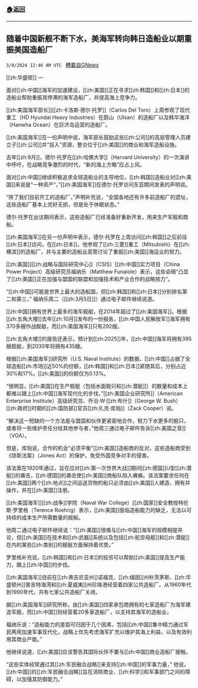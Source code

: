 ###  [:house:返回](README.md)
---


## 随着中国新舰不断下水，美海军转向韩日造船业以期重振美国造船厂
`3/9/2024 12:46 AM UTC ` [轉載自GNews](https://gnews.org/articles/2378629)

[[zh:华盛顿]] — 

面对[[zh:中国]]海军的加速建设，[[zh:美国]]正在寻求[[zh:韩国]]和[[zh:日本]]的造船业帮助重振其停滞的海军造船厂，并提高海上竞争力。

[[zh:美国海军部长]][[zh:卡洛斯·德尔·托罗]]（Carlos Del Toro）上周参观了现代重工（HD Hyundai Heavy Industries）在蔚山（Ulsan）的造船厂以及韩华海洋（Hanwha Ocean）在巨济岛运营的造船厂。

[[zh:美国海军]]在一份声明中说，海军部长鼓励这些[[zh:公司]]的高层管理人员建立子[[zh:公司]]并“投入”资源，整合位于[[zh:美国]]的商业和海军造船设施。

去年[[zh:9月]]，德尔·托罗在[[zh:哈佛大学]]（Harvard University）的一次演讲中呼吁，在战略竞争激烈的时代，“新的海上方略”应占上风。

面对[[zh:中国]]继续积极追求全球造船业的主导地位，[[zh:韩国]]造船业对[[zh:美国]]来说是“一种资产”，”[[zh:美国海军]]在德尔·托罗访问东亚期间发表的声明说。

“除了我们目前开工的造船厂，”声明补充说，“全国各地还有许多前造船厂的遗址，这些造船厂基本上完好无损，但是处于休眠状态。”

德尔·托罗在出访期间表示，这些造船厂已经准备好重新开发，用来生产军舰和商船。

[[zh:美国海军]]在另一份声明中表示，德尔·托罗在上周访问[[zh:韩国]]之后前往[[zh:日本]]访问，在[[zh:日本]]，他参观了[[zh:三菱]]重工（Mitsubishi）在[[zh:横滨]]的造船厂，并与主要的造船业高管讨论了重振[[zh:美国]]海运业的努力。

[[zh:美国]][[zh:战略与国际研究中心]]（CSIS）[[zh:中国]]实力项目（China Power Project）高级研究员福纳乐（Matthew Funaiole）表示，这些会晤“凸显了[[zh:美国]]正在加强与盟国的联盟和加强技术和产业合作的战略努力”。

“[[zh:中国]]可能是世界上最大的造船国，但[[zh:韩国]]和[[zh:日本]]分别排名第二和第三，” 福纳乐周二（[[zh:3月5日]]）通过电子邮件继续说道。

[[zh:中国]]拥有世界上最多的海军舰艇，在2014年超过了[[zh:美国海军]]。根据[[zh:五角大楼]]去年[[zh:10月]]发布的一份报告，[[zh:中国人民解放军]]海军拥有370多艘作战舰艇，而[[zh:美国海军]]只有292艘。

[[zh:五角大楼]]的报告还表示，预计到[[zh:2025]]年，[[zh:中国]]海军将拥有395艘舰艇，到2030年将拥有435艘。

根据[[zh:美国海军]]研究所（U.S. Naval Institute）的数据，[[zh:中国]]占据了全球造船[[zh:市场]]近50%的份额，[[zh:韩国]]和[[zh:日本]]紧随其后，分别占近30%和17%。[[zh:美国]]的份额仅为0.13%。

“很明显，[[zh:美国]]在生产舰艇（包括水面舰只和[[zh:潜艇]]）的数量和成本上都难以跟上[[zh:中国]]海军现代化的步伐，”[[zh:美国企业研究所]]（American Enterprise Institute）高级研究员、乔治·W·[[zh:布什]]（George W. Bush）[[zh:政府]]时期的[[zh:国防部]]官员[[zh:扎克·库珀]]（Zack Cooper）说。

“解决这一短缺的一个方法是与盟国和伙伴更紧密地合作，努力下水更多的舰只，或者将一些维护责任分给其他参与者，”他周三通过电子邮件告诉[[zh:美国之音]]（VOA）。

但是，库珀说，合作的机会“必须平衡”[[zh:美国]]造船商的反对，这些造船商受到《琼斯法案》（Jones Act）的保护，免受外国竞争对手的侵害。

该法案在1920年通过，旨在应对[[zh:第一次世界大战]]期间[[zh:德国]]U型[[zh:潜艇]]的袭击，[[zh:德国]]的袭击使[[zh:美国]]商船队陷入瘫痪。该法案要求任何在[[zh:美国]]两个[[zh:地点]]之间运送货物的船只必须由[[zh:美国]]人建造、拥有并操作，并在[[zh:美国]]注册。

[[zh:美国海军]][[zh:战争]]学院（Naval War College）[[zh:国家]]安全教授特伦斯·罗里格（Terence Roehrig）表示，[[zh:美国]]面临造船能力的缺乏，无法以可持续的成本生产所需数量的舰船。

他周二通过电子邮件继续说：“[[zh:美国]]很难与[[zh:中国]]海军的规模相提并论，但[[zh:美国]]在技术和[[zh:武器]]系统以及包括[[zh:航空母舰]]和[[zh:潜艇]]在内的某些[[zh:类别]]的舰艇方面保持着优势。”

罗里格补充说，[[zh:韩国]]和[[zh:日本]]的投资可以帮助[[zh:美国]]提高生产能力，跟上[[zh:中国]]的步伐。

[[zh:美国海军]]目前在[[zh:弗吉尼亚州]]诺福克、[[zh:缅因]]州朴茨茅斯、[[zh:华盛顿州]]普吉特海湾和[[zh:夏威夷]]州珍珠港经营着四家公共造船厂。从1960年代到1990年代，共有七家公共造船厂关闭。

据[[zh:美国海军]]研究所称，由[[zh:美国]]四家承包商拥有的七家造船厂为海军建造军舰，而[[zh:中国]]则经营着20多家造船厂，以支持其海军的造船业。

福纳乐说：“造船能力的差距可归因于几个因素，包括[[zh:中国]]集中精力通过军民两用加速军事现代化，战略上优先考虑海军扩充以维护其海上利益，以及有效利用其商业产能。”

他继续说道，[[zh:美国]]应该警告其国际伙伴不要与[[zh:中国]]商业造船厂接触。

“这些实体经常通过其[[zh:军民融合战略]]来支持[[zh:中国]]的军事力量，” 他说。[[zh:中国]]的[[zh:军民融合战略]]旨在消除商业、[[zh:科学]]和军事部门之间的障碍，以加强其防御能力。”
